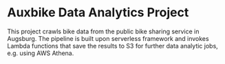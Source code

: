 # Auxbike Data Analytics Project

This project crawls bike data from the public bike sharing service in Augsburg. The pipeline is built upon serverless framework and invokes Lambda functions that save the results to S3 for further data analytic jobs, e.g. using AWS Athena.

